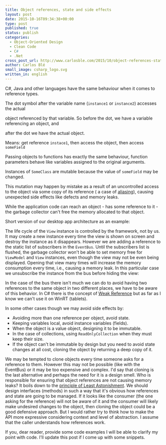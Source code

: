 ```yaml
---
title: Object references, state and side effects
layout: post
date: 2015-10-16T09:34:38+00:00
type: post
published: true
status: publish
categories:
  - Object-Oriented Design
  - Clean Code
  - C#
  - .Net
cross_post_url: http://www.carlosble.com/2015/10/object-references-state-and-side-effects/
author: Carlos Blé
small_image: csharp_logo.svg
written_in: english
---
```

C#, Java and other languages have the same behaviour when it comes to reference types.

<script src="https://gist.github.com/trikitrok/10bc0953de73897f577e3c69b1142e36.js"></script>

The dot symbol after the variable name (`instance1` or `instance2`) accesses the actual
  
object referenced by that variable. So before the dot, we have a variable referencing an object, and
  
after the dot we have the actual object.

<script src="https://gist.github.com/trikitrok/206e4d745f2aed7e9dc9f87d465c8679.js"></script>

Means: get reference `instace1`, then access the object, then access `someField`

Passing objects to functions has exactly the same behaviour, function parameters behave like variables assigned to the original arguments.

<script src="https://gist.github.com/trikitrok/3a49b9f20cd89c226f6cdeecb2ffe880.js"></script>

Instances of `SomeClass` are mutable because the value of `someField` may be changed.
  
This mutation may happen by mistake as a result of an uncontrolled access to the object via some copy of its reference ( a case of [aliasing](https://en.wikipedia.org/wiki/Aliasing_(computing))), causing unexpected side effects like defects and memory leaks.
  
While the application code can reach an object - has some reference to it - the garbage collector can't free the memory allocated to that object. 

Short version of our desktop app architecture as an example:

<script src="https://gist.github.com/trikitrok/48fcdf88c57df50d3c7a510afedf4e4b.js"></script>

The life cycle of the `View` instance is controlled by the framework, not by us. It may create a new instance every time the view is shown on screen and destroy the instance as it disappears. However we are adding a reference to the static list of subscribers in the `EventBus`. Until the subscribers list is flushed, the garbage collector won't be able to set memory free for `ViewModel` and `View` instances, even though the view may not be even being displayed. Opening that view many times will increase the memory consumption every time, i.e., causing a memory leak. In this particular case we unsubscribe the instance from the bus before hiding the view:

<script src="https://gist.github.com/trikitrok/e0e44c713365200b3826198133e8a1bc.js"></script>

In the case of the bus there isn't much we can do to avoid having two references to the same object in two different places, we have to be aware of this behavior. In C# there is the concept of <a href="https://msdn.microsoft.com/en-us/library/ms404247(v=vs.110).aspx" >Weak Reference</a> but as far as I know we can't use it on WinRT (tablets).

In some other cases though we may avoid side effects by:

  - Avoiding more than one reference per object, avoid state.
  - Keeping variables local, avoid instance variables (fields).
  - When the object is a value object, designing it to be immutable.
  - In the case of collections, using `ReadOnlyCollection` when they must keep their size.
  - If the object can't be immutable by design but you need to avoid state changes at all cost, cloning the object by returning a deep copy of it.

We may be tempted to clone objects every time someone asks for a reference to them. However this may not be possible (like with the EventBus) or it may be too expensive and complex. I'd say that cloning is the last alternative and perhaps the need for it is a design smell. Who is responsible for ensuring that object references are not causing memory leaks? It boils down to the [principle of Least Astonishment](http://wiki.c2.com/?PrincipleOfLeastAstonishment). We should design interfaces (methods) in such a way that it's obvious how references and state are going to be managed. If it looks like the consumer (the one asking for the reference) will not be aware of it and the consumer will likely make undesired changes to the object, then cloning the object could be a good defensive approach. But I would rather try to think how to make the API more expressive considering context and level of abstraction. I assume that the caller understands how references work.

If you, dear reader, provide some code examples I will be able to clarify my point with code. I'll update this post if I come up with some snippets.
